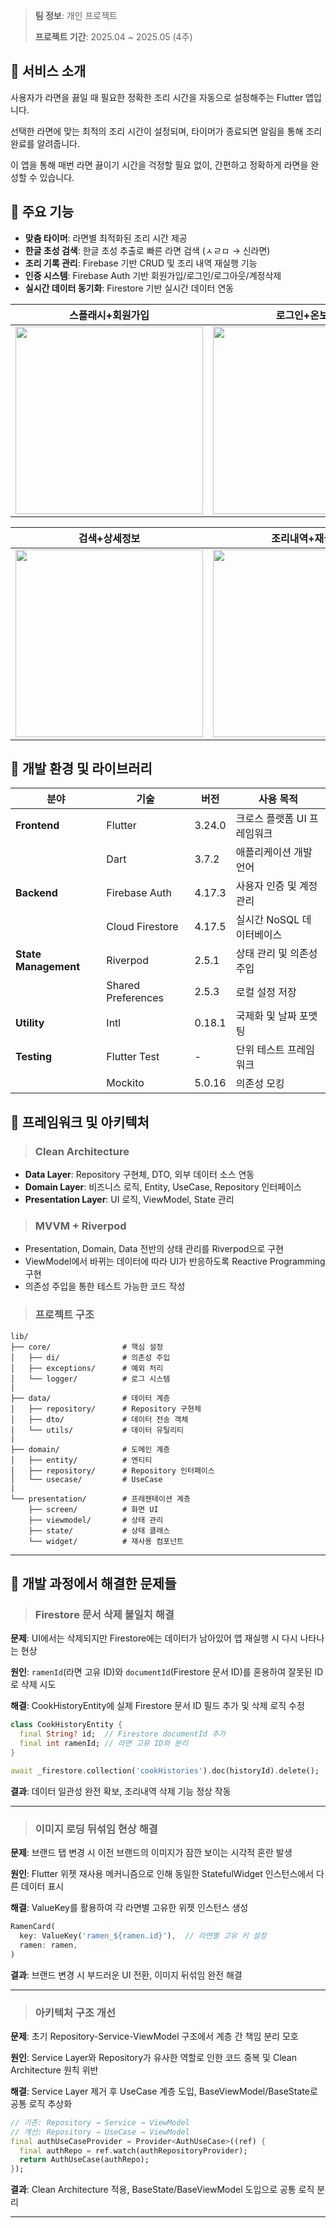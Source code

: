 > **팀 정보**: 개인 프로젝트
> 
>**프로젝트 기간**: 2025.04 ~ 2025.05 (4주)
> 

## 🍜 서비스 소개

사용자가 라면을 끓일 때 필요한 정확한 조리 시간을 자동으로 설정해주는 Flutter 앱입니다. 

선택한 라면에 맞는 최적의 조리 시간이 설정되며, 타이머가 종료되면 알림을 통해 조리 완료를 알려줍니다. 

이 앱을 통해 매번 라면 끓이기 시간을 걱정할 필요 없이, 간편하고 정확하게 라면을 완성할 수 있습니다.

## 🍜 주요 기능
- **맞춤 타이머**: 라면별 최적화된 조리 시간 제공
- **한글 초성 검색**: 한글 초성 추출로 빠른 라면 검색 (ㅅㄹㅁ → 신라면)
- **조리 기록 관리**: Firebase 기반 CRUD 및 조리 내역 재실행 기능
- **인증 시스템**: Firebase Auth 기반 회원가입/로그인/로그아웃/계정삭제
- **실시간 데이터 동기화**: Firestore 기반 실시간 데이터 연동
  
| 스플래시+회원가입 | 로그인+온보딩 | 홈+타이머 |
| --- | --- | --- |
| <img src="https://github.com/user-attachments/assets/5a03b405-c6e3-494c-b74e-ee4ba9251fc4" width="300"> | <img src="https://github.com/user-attachments/assets/d346f492-33e4-4dfb-bc1e-0781fcf91c0c" width="300"> | <img src="https://github.com/user-attachments/assets/85ac16b3-c4b4-47f8-8216-b56e02700fd0" width="300"> |

| 검색+상세정보 | 조리내역+재실행 | 조리내역+삭제 |
| --- | --- | --- |
| <img src="https://github.com/user-attachments/assets/0e8bb458-cb5f-42fc-a5fc-4cb92bf6511f" width="300"> | <img src="https://github.com/user-attachments/assets/c6fd2c16-83d3-482b-99eb-bf0e45d67e53" width="300"> | <img src="https://github.com/user-attachments/assets/46a64b0d-a9ed-4592-9b14-043a5f3f8a91" width="300"> |

## 🍜 개발 환경 및 라이브러리

| 분야 | 기술 | 버전 | 사용 목적 |
| --- | --- | --- | --- |
| **Frontend** | Flutter | 3.24.0 | 크로스 플랫폼 UI 프레임워크 |
|  | Dart | 3.7.2 | 애플리케이션 개발 언어 |
| **Backend** | Firebase Auth | 4.17.3 | 사용자 인증 및 계정 관리 |
|  | Cloud Firestore | 4.17.5 | 실시간 NoSQL 데이터베이스 |
| **State Management** | Riverpod | 2.5.1 | 상태 관리 및 의존성 주입 |
|  | Shared Preferences | 2.5.3 | 로컬 설정 저장 |
| **Utility** | Intl | 0.18.1 | 국제화 및 날짜 포맷팅 |
| **Testing** | Flutter Test | - | 단위 테스트 프레임워크 |
|  | Mockito | 5.0.16 | 의존성 모킹 |

## 🍜 프레임워크 및 아키텍처

> ### **Clean Architecture**

- **Data Layer**: Repository 구현체, DTO, 외부 데이터 소스 연동
- **Domain Layer**: 비즈니스 로직, Entity, UseCase, Repository 인터페이스
- **Presentation Layer**: UI 로직, ViewModel, State 관리

> ### **MVVM + Riverpod**

- Presentation, Domain, Data 전반의 상태 관리를 Riverpod으로 구현
- ViewModel에서 바뀌는 데이터에 따라 UI가 반응하도록 Reactive Programming 구현
- 의존성 주입을 통한 테스트 가능한 코드 작성

> ### **프로젝트 구조**

```
lib/
├── core/                # 핵심 설정
│   ├── di/              # 의존성 주입
│   ├── exceptions/      # 예외 처리
│   └── logger/          # 로그 시스템
|
├── data/                # 데이터 계층
│   ├── repository/      # Repository 구현체
│   ├── dto/             # 데이터 전송 객체
│   └── utils/           # 데이터 유틸리티
|
├── domain/              # 도메인 계층
│   ├── entity/          # 엔티티
│   ├── repository/      # Repository 인터페이스
│   └── usecase/         # UseCase
|
└── presentation/        # 프레젠테이션 계층
    ├── screen/          # 화면 UI
    ├── viewmodel/       # 상태 관리
    ├── state/           # 상태 클래스
    └── widget/          # 재사용 컴포넌트
```

---

## 🍜 개발 과정에서 해결한 문제들

> ### **Firestore 문서 삭제 불일치 해결**

**문제**: UI에서는 삭제되지만 Firestore에는 데이터가 남아있어 앱 재실행 시 다시 나타나는 현상

**원인**: `ramenId`(라면 고유 ID)와 `documentId`(Firestore 문서 ID)를 혼용하여 잘못된 ID로 삭제 시도

**해결**: CookHistoryEntity에 실제 Firestore 문서 ID 필드 추가 및 삭제 로직 수정

```dart
class CookHistoryEntity {
  final String? id;  // Firestore documentId 추가
  final int ramenId; // 라면 고유 ID와 분리
}

await _firestore.collection('cookHistories').doc(historyId).delete();
```

**결과**: 데이터 일관성 완전 확보, 조리내역 삭제 기능 정상 작동

---

> ### **이미지 로딩 뒤섞임 현상 해결**

**문제**: 브랜드 탭 변경 시 이전 브랜드의 이미지가 잠깐 보이는 시각적 혼란 발생

**원인**: Flutter 위젯 재사용 메커니즘으로 인해 동일한 StatefulWidget 인스턴스에서 다른 데이터 표시

**해결**: ValueKey를 활용하여 각 라면별 고유한 위젯 인스턴스 생성

```dart
RamenCard(
  key: ValueKey('ramen_${ramen.id}'),  // 라면별 고유 키 설정
  ramen: ramen,
)
```

**결과**: 브랜드 변경 시 부드러운 UI 전환, 이미지 뒤섞임 완전 해결

---

> ### **아키텍처 구조 개선**

**문제**: 초기 Repository-Service-ViewModel 구조에서 계층 간 책임 분리 모호

**원인**: Service Layer와 Repository가 유사한 역할로 인한 코드 중복 및 Clean Architecture 원칙 위반

**해결**: Service Layer 제거 후 UseCase 계층 도입, BaseViewModel/BaseState로 공통 로직 추상화

```dart
// 기존: Repository → Service → ViewModel
// 개선: Repository → UseCase → ViewModel
final authUseCaseProvider = Provider<AuthUseCase>((ref) {
  final authRepo = ref.watch(authRepositoryProvider);
  return AuthUseCase(authRepo);
});
```

**결과**: Clean Architecture 적용, BaseState/BaseViewModel 도입으로 공통 로직 분리

---
